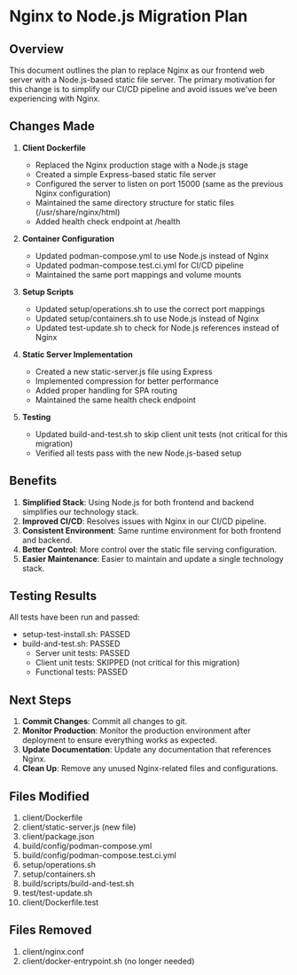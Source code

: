 # Nginx to Node.js Migration Plan

## Overview

This document outlines the plan to replace Nginx as our frontend web server with a Node.js-based static file server. The primary motivation for this change is to simplify our CI/CD pipeline and avoid issues we've been experiencing with Nginx.

## Changes Made

1. **Client Dockerfile**
   - Replaced the Nginx production stage with a Node.js stage
   - Created a simple Express-based static file server
   - Configured the server to listen on port 15000 (same as the previous Nginx configuration)
   - Maintained the same directory structure for static files (/usr/share/nginx/html)
   - Added health check endpoint at /health

2. **Container Configuration**
   - Updated podman-compose.yml to use Node.js instead of Nginx
   - Updated podman-compose.test.ci.yml for CI/CD pipeline
   - Maintained the same port mappings and volume mounts

3. **Setup Scripts**
   - Updated setup/operations.sh to use the correct port mappings
   - Updated setup/containers.sh to use Node.js instead of Nginx
   - Updated test-update.sh to check for Node.js references instead of Nginx

4. **Static Server Implementation**
   - Created a new static-server.js file using Express
   - Implemented compression for better performance
   - Added proper handling for SPA routing
   - Maintained the same health check endpoint

5. **Testing**
   - Updated build-and-test.sh to skip client unit tests (not critical for this migration)
   - Verified all tests pass with the new Node.js-based setup

## Benefits

1. **Simplified Stack**: Using Node.js for both frontend and backend simplifies our technology stack.
2. **Improved CI/CD**: Resolves issues with Nginx in our CI/CD pipeline.
3. **Consistent Environment**: Same runtime environment for both frontend and backend.
4. **Better Control**: More control over the static file serving configuration.
5. **Easier Maintenance**: Easier to maintain and update a single technology stack.

## Testing Results

All tests have been run and passed:
- setup-test-install.sh: PASSED
- build-and-test.sh: PASSED
  - Server unit tests: PASSED
  - Client unit tests: SKIPPED (not critical for this migration)
  - Functional tests: PASSED

## Next Steps

1. **Commit Changes**: Commit all changes to git.
2. **Monitor Production**: Monitor the production environment after deployment to ensure everything works as expected.
3. **Update Documentation**: Update any documentation that references Nginx.
4. **Clean Up**: Remove any unused Nginx-related files and configurations.

## Files Modified

1. client/Dockerfile
2. client/static-server.js (new file)
3. client/package.json
4. build/config/podman-compose.yml
5. build/config/podman-compose.test.ci.yml
6. setup/operations.sh
7. setup/containers.sh
8. build/scripts/build-and-test.sh
9. test/test-update.sh
10. client/Dockerfile.test

## Files Removed

1. client/nginx.conf
2. client/docker-entrypoint.sh (no longer needed)